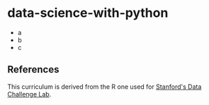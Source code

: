 # data-science-with-python

* a
* b
* c

## References

This curriculum is derived from the R one used for [Stanford's Data Challenge Lab](https://github.com/dcl-2018-01/curriculum).
